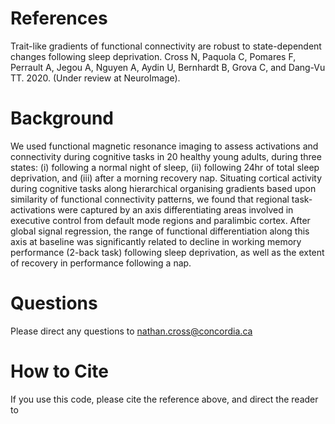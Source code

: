 # References
Trait-like gradients of functional connectivity are robust to state-dependent changes following sleep deprivation. Cross N, Paquola C,  Pomares F, Perrault A, Jegou A, Nguyen A, Aydin U, Bernhardt B, Grova C, and Dang-Vu TT. 2020. (Under review at NeuroImage). 



# Background
We used functional magnetic resonance imaging to assess activations and connectivity during cognitive tasks in 20 healthy young adults, during three states: (i) following a normal night of sleep, (ii) following 24hr of total sleep deprivation, and (iii) after a morning recovery nap. Situating cortical activity during cognitive tasks along hierarchical organising gradients based upon similarity of functional connectivity patterns, we found that regional task-activations were captured by an axis differentiating areas involved in executive control from default mode regions and paralimbic cortex. After global signal regression, the range of functional differentiation along this axis at baseline was significantly related to decline in working memory performance (2-back task) following sleep deprivation, as well as the extent of recovery in performance following a nap.


# Questions
Please direct any questions to nathan.cross@concordia.ca

# How to Cite
If you use this code, please cite the reference above, and direct the reader to 
